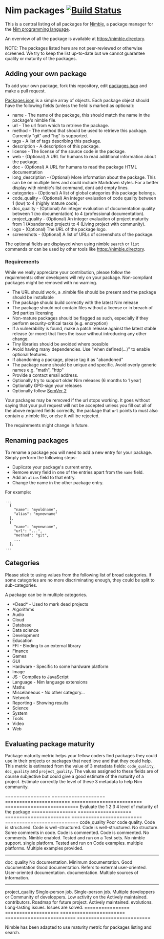 # Nim packages [![Build Status](https://travis-ci.org/nim-lang/packages.svg?branch=master)](https://travis-ci.org/nim-lang/packages)

This is a central listing of all packages for
[Nimble](https://github.com/nim-lang/nimble), a package manager for the
[Nim programming language](http://nim-lang.org).

An overview of all the package is available at https://nimble.directory.

NOTE: The packages listed here are not peer-reviewed or otherwise screened. We try to keep the list up-to-date but we cannot guarantee quality or maturity of the packages.

## Adding your own package
To add your own package, fork this repository, edit
[packages.json](packages.json) and make a pull request.

[Packages.json](packages.json) is a simple array of objects. Each package
object should have the following fields (unless the field is marked as
optional):

  * name   - The name of the package, this should match the name in the package's
             nimble file.
  * url    - The url from which to retrieve the package.
  * method - The method that should be used to retrieve this package. Currently
             "git" and "hg" is supported.
  * tags   - A list of tags describing this package.
  * description - A description of this package.
  * license - The license of the source code in the package.
  * web    - (Optional) A URL for humans to read additional information about
             the package.
  * doc    - (Optional) A URL for humans to read the package HTML documentation
  * long_description - (Optional) More information about the package. This
              can be on multiple lines and could include Markdown styles. For
              a better display with nimble's list command, dont add empty lines.
  * categories - (Optional) A list of global categories this package belongs.
  * code_quality - (Optional) An integer evaluation of code quality between 1
              (low) to 4 (highly mature code).
  * doc_quality - (Optional) An integer evaluation of documentation quality
              between 1 (no documentation) to 4 (professional documentation).
  * project_quality - (Optional) An integer evaluation of project maturity from
              1 (Abandonned project) to 4 (Living project with community).
  * logo      - (Optional) The URL of the package logo.
  * screenshots - (Optional) A list of URLs of screenshots of the package.

The optional fields are displayed when using nimble ``search`` or ``list``
commands or can be used by other tools like https://nimble.directory.

### Requirements

While we really appreciate your contribution, please follow the requirements: other developers will rely on your package. Non-compliant packages might be removed with no warning.

* The URL should work, a .nimble file should be present and the package should be installable
* The package should build correctly with the latest Nim release
* The package should not contain files without a license or in breach of 3rd parties licensing
* Non-mature packages should be flagged as such, especially if they perform security-critical tasks (e.g. encryption)
* If a vulnerability is found, make a patch release against the latest stable release (or more) that fixes the issue without introducing any other change.
* Tiny libraries should be avoided where possible
* Avoid having many dependencies. Use "when defined(...)" to enable optional features.
* If abandoning a package, please tag it as "abandoned"
* The package name should be unique and specific. Avoid overly generic names e.g. "math", "http"
* Provide a contact email address.
* Optionally try to support older Nim releases (6 months to 1 year)
* Optionally GPG-sign your releases
* Optionally follow [SemVer 2](http://semver.org)

Your packages may be removed if the url stops working. It goes without saying
that your pull request will not be accepted unless you fill out all of the
above required fields correctly, the package that ``url`` points to must also
contain a .nimble file, or else it will be rejected.

The requirements might change in future.

## Renaming packages

To rename a package you will need to add a new entry for your package. Simply
perform the following steps:

* Duplicate your package's current entry.
* Remove every field in one of the entries apart from the `name` field.
* Add an `alias` field to that entry.
* Change the name in the other package entry.

For example:

```
...
  {
    "name": "myoldname",
    "alias": "mynewname"
  },
  {
    "name": "mynewname",
    "url": "...",
    "method": "git",
    ...
  },
...
```

## Categories

Please stick to using values from the following list of broad categories. If
some categories are no more discriminating enough, they could be split to
sub-categories.

A package can be in multiple categories.

* \*Dead\*      - Used to mark dead projects
* Algorithms
* Audio
* Cloud
* Database
* Data science
* Development
* Education
* FFI           - Binding to an external library
* Finance
* Games
* GUI
* Hardware      - Specific to some hardware platform
* Image
* JS            - Compiles to JavaScript
* Language      - Nim language extensions
* Maths
* Miscelaneous  - No other category...
* Network
* Reporting     - Showing results
* Science
* System
* Tools
* Video
* Web

## Evaluating package maturity

Package maturity metric helps your fellow coders find packages they could
use in their projects or packages that need love and that they could help.
This metric is estimated from the value of 3 metadata fields: ``code_quality``,
``doc_quality`` and ``project_quality``. The values assigned to these fields
are of course subjective but could give a good estimate of the maturity of
a project. Estimate correctly the level of these 3 metadata to help Nim
community.

================  ===================   =======================   =========================   ==========================
Evaluate the              1                         2                         3                           4
level of
maturity
of the package
================  ===================   =======================   =========================   ==========================
code_quality      Poor code quality.    Code is structured.       Code is well-structured.    Code is well-structured.
                  No structure.	        Some comments in code.    Code is commented.          Code is commented.
                  No comments.          Nimble enabled.           Tested and run on a         Test sets.
                  No nimble support.                              single platform.            Tested and run on
                                                                  Code examples.              multiple platforms.
                                                                                              Multiple examples
                                                                                              provided.
----------------  -------------------   -----------------------   -------------------------   --------------------------
doc_quality	      No documentation.	    Minimum documentation.    Good documentation          Good documentation.
                                        Refers to external        user-oriented.              User-oriented
                                        documentation.                                        documentation.
                                                                                              Multiple sources of
                                                                                              information.
----------------  -------------------   -----------------------   -------------------------   --------------------------
project_quality	  Single-person job.    Single-person job.        Multiple developpers or     Community of developpers.
                  Low activity on the   Actively maintained.      contributors.               Roadmap for future
                  project.                                        Actively maintained.        evolutions.
                  Long-lasting issues.                                                        Issues are solved.
================  ===================   =======================   =========================   ==========================

Nimble has been adapted to use maturity metric for packages listing and search.
